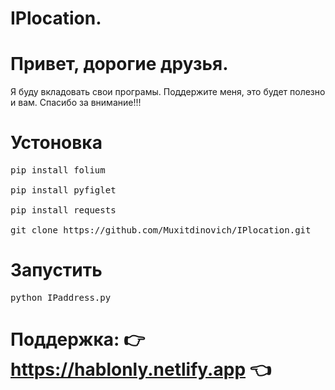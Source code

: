 # IPlocation.
# Привет, дорогие друзья.
Я буду вкладовать свои програмы. Поддержите меня, это будет полезно и вам. Спасибо за внимание!!!
# Устоновка
<pre>
pip install folium

pip install pyfiglet

pip install requests

git clone https://github.com/Muxitdinovich/IPlocation.git
</pre>
# Запустить
<pre>
python IPaddress.py
</pre>
# Поддержка: 👉 https://hablonly.netlify.app 👈
